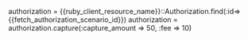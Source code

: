 authorization = {{ruby_client_resource_name}}::Authorization.find(:id=>{{fetch_authorization_scenario_id}})
authorization = authorization.capture(:capture_amount => 50, :fee => 10)


